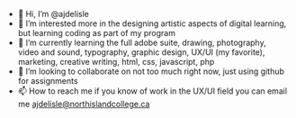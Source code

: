 - 👋 Hi, I’m @ajdelisle
- 👀 I’m interested more in the designing artistic aspects of digital learning, but learning coding as part of my program
- 🌱 I’m currently learning the full adobe suite, drawing, photography, video and sound, typography, graphic design, 
         UX/UI (my favorite), marketing, creative writing, html, css, javascript, php  
- 💞️ I’m looking to collaborate on not too much right now, just using github for assignments
- 📫 How to reach me if you know of work in the UX/UI field you can email me ajdelisle@northislandcollege.ca

<!---
ajdelisle/ajdelisle is a ✨ special ✨ repository because its `README.md` (this file) appears on your GitHub profile.
You can click the Preview link to take a look at your changes.
--->
